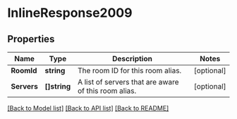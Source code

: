 # InlineResponse2009

## Properties

Name | Type | Description | Notes
------------ | ------------- | ------------- | -------------
**RoomId** | **string** | The room ID for this room alias. | [optional] 
**Servers** | **[]string** | A list of servers that are aware of this room alias. | [optional] 

[[Back to Model list]](../README.md#documentation-for-models) [[Back to API list]](../README.md#documentation-for-api-endpoints) [[Back to README]](../README.md)


